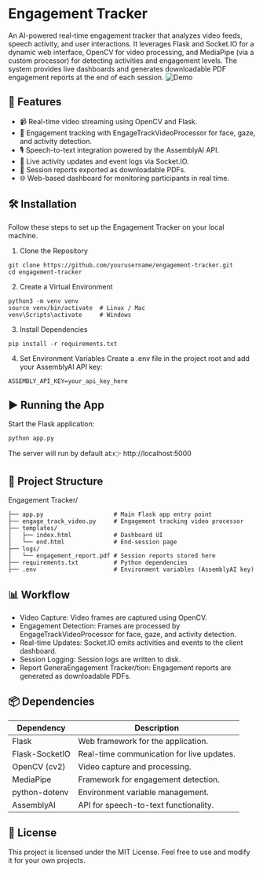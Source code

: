 # Engagement Tracker
An AI-powered real-time engagement tracker that analyzes video feeds, speech activity, and user interactions. It leverages Flask and Socket.IO for a dynamic web interface, OpenCV for video processing, and MediaPipe (via a custom processor) for detecting activities and engagement levels. The system provides live dashboards and generates downloadable PDF engagement reports at the end of each session.
![Demo](https://github.com/Joshluk3328j/Engagment-tracker-v1/blob/blob/main/img.png)

## 🚀 Features

- 📹 Real-time video streaming using OpenCV and Flask. <br>
- 🧠 Engagement tracking with EngageTrackVideoProcessor for face, gaze, and activity detection. <br>
- 🎙️ Speech-to-text integration powered by the AssemblyAI API. <br>
- 🔄 Live activity updates and event logs via Socket.IO. <br>
- 📑 Session reports exported as downloadable PDFs. <br>
- 🌐 Web-based dashboard for monitoring participants in real time. <br>

## 🛠️ Installation
Follow these steps to set up the Engagement Tracker on your local machine.
1. Clone the Repository
```
git clone https://github.com/yourusername/engagement-tracker.git
cd engagement-tracker
```
2. Create a Virtual Environment
```
python3 -m venv venv
source venv/bin/activate  # Linux / Mac
venv\Scripts\activate     # Windows
```
3. Install Dependencies

```
pip install -r requirements.txt
```
4. Set Environment Variables
Create a .env file in the project root and add your AssemblyAI API key:
```
ASSEMBLY_API_KEY=your_api_key_here
```

## ▶️ Running the App
Start the Flask application:
```
python app.py
```
The server will run by default at:👉 http://localhost:5000
## 📂 Project Structure
Engagement Tracker/
```
├── app.py                    # Main Flask app entry point
├── engage_track_video.py     # Engagement tracking video processor
├── templates/
│   ├── index.html            # Dashboard UI
│   └── end.html              # End-session page
├── logs/
│   └── engagement_report.pdf # Session reports stored here
├── requirements.txt          # Python dependencies
├── .env                      # Environment variables (AssemblyAI key)
```
## 📊 Workflow

- Video Capture: Video frames are captured using OpenCV. <br>
- Engagement Detection: Frames are processed by EngageTrackVideoProcessor for face, gaze, and activity detection. <br>
- Real-time Updates: Socket.IO emits activities and events to the client dashboard. <br>
- Session Logging: Session logs are written to disk. <br>
- Report GeneraEngagement Tracker/tion: Engagement reports are generated as downloadable PDFs. <br>

## 📦 Dependencies

|Dependency |Description|
|-----------|-----------|
|Flask|Web framework for the application.|
|Flask-SocketIO|Real-time communication for live updates.|
|OpenCV (cv2)|Video capture and processing.|
|MediaPipe|Framework for engagement detection.|
|python-dotenv|Environment variable management.|
|AssemblyAI|API for speech-to-text functionality.|

## 📜 License
This project is licensed under the MIT License. Feel free to use and modify it for your own projects.
